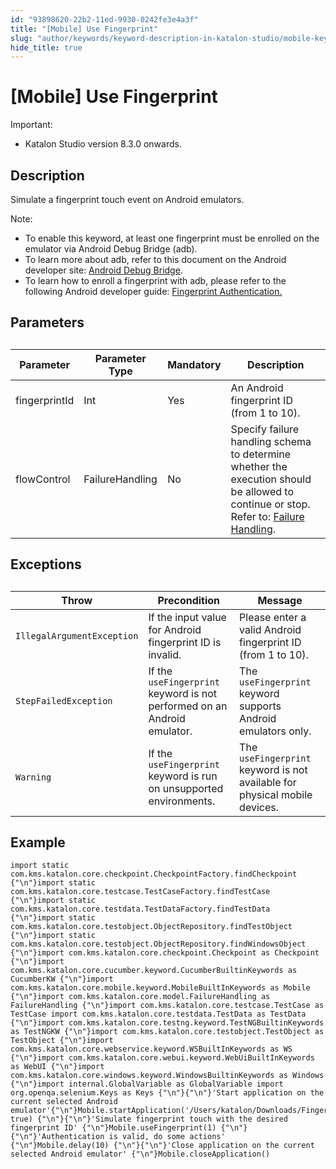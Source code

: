 ```yaml
---
id: "93898620-22b2-11ed-9930-0242fe3e4a3f"
title: "[Mobile] Use Fingerprint"
slug: "author/keywords/keyword-description-in-katalon-studio/mobile-keywords/mobile-use-fingerprint"
hide_title: true
---
```


# <a id="id" class="anchor_top_offset"/><a id="ariaid-title1" class="anchor_top_offset"/>[Mobile] Use Fingerprint

<div xmlns="http://www.w3.org/1999/xhtml" className="note important note_important"><span className="note__title">Important:</span> 
  <ul className="ul"><li className="li">Katalon Studio version 8.3.0 onwards.</li></ul>
</div>

## Description

                        
<p xmlns="http://www.w3.org/1999/xhtml" className="p">Simulate a fingerprint touch event on Android emulators.</p> 
            
<div xmlns="http://www.w3.org/1999/xhtml" className="p">
  <div className="note note note_note"><span className="note__title">Note:</span> 
    <ul className="ul"><li className="li">To enable this keyword, at least one fingerprint must be enrolled on the emulator via Android Debug Bridge (adb).</li><li className="li">To learn more about adb, refer to this document on the Android developer site: <a className="xref j-external-link" href="https://developer.android.com/studio/command-line/adb" target="_blank">Android Debug Bridge</a>.</li><li className="li">To learn how to enroll a fingerprint with adb, please refer to the following Android developer guide: <a className="xref j-external-link" href="https://developer.android.com/about/versions/marshmallow/android-6.0.html#fingerprint-authentication" target="_blank">Fingerprint Authentication.</a></li></ul>
  </div>
</div>
        

## Parameters

                        
<div xmlns="http://www.w3.org/1999/xhtml" className="p">
  <table className="table"><caption /><colgroup><col /><col /><col /><col /></colgroup><thead className="thead"><tr className><th className="entry anchor_top_offset" id="id__entry__1">Parameter</th><th className="entry anchor_top_offset" id="id__entry__2">Parameter Type</th><th className="entry anchor_top_offset" id="id__entry__3">Mandatory</th><th className="entry anchor_top_offset" id="id__entry__4">Description</th></tr></thead><tbody className="tbody"><tr className><td className="entry" headers="id__entry__1 id__entry__2 id__entry__3 id__entry__4 ">fingerprintId</td><td className="entry" headers="id__entry__1 id__entry__2 id__entry__3 id__entry__4 ">Int</td><td className="entry" headers="id__entry__1 id__entry__2 id__entry__3 id__entry__4 ">Yes</td><td className="entry" headers="id__entry__1 id__entry__2 id__entry__3 id__entry__4 ">An Android fingerprint ID (from 1 to 10).</td></tr><tr className><td className="entry" headers="id__entry__1 id__entry__2 id__entry__3 id__entry__4 ">flowControl</td><td className="entry" headers="id__entry__1 id__entry__2 id__entry__3 id__entry__4 ">FailureHandling</td><td className="entry" headers="id__entry__1 id__entry__2 id__entry__3 id__entry__4 ">No</td><td className="entry" headers="id__entry__1 id__entry__2 id__entry__3 id__entry__4 ">Specify failure handling schema to determine whether the execution should be allowed to continue or stop. Refer to: <a className="xref" href="/maintain/configure-failure-handling-settings-in-katalon-studio">Failure Handling</a>.</td></tr></tbody></table>
</div>
        

## Exceptions

                        
<div xmlns="http://www.w3.org/1999/xhtml" className="p">
  <table className="table"><caption /><colgroup><col /><col /><col /></colgroup><thead className="thead"><tr className><th className="entry anchor_top_offset" id="id__entry__13">Throw</th><th className="entry anchor_top_offset" id="id__entry__14">Precondition</th><th className="entry anchor_top_offset" id="id__entry__15">Message</th></tr></thead><tbody className="tbody"><tr className><td className="entry" headers="id__entry__13 id__entry__14 id__entry__15 "><code className="ph codeph">IllegalArgumentException</code></td><td className="entry" headers="id__entry__13 id__entry__14 id__entry__15 ">If the input value for Android fingerprint ID is invalid.</td><td className="entry" headers="id__entry__13 id__entry__14 id__entry__15 ">Please enter a valid Android fingerprint ID (from 1 to 10).</td></tr><tr className><td className="entry" headers="id__entry__13 id__entry__14 id__entry__15 "><code className="ph codeph">StepFailedException</code></td><td className="entry" headers="id__entry__13 id__entry__14 id__entry__15 ">If the <code className="ph codeph">useFingerprint</code> keyword is not performed on an Android emulator.</td><td className="entry" headers="id__entry__13 id__entry__14 id__entry__15 ">The <code className="ph codeph">useFingerprint</code> keyword supports Android emulators only.</td></tr><tr className><td className="entry" headers="id__entry__13 id__entry__14 id__entry__15 "><code className="ph codeph">Warning</code></td><td className="entry" headers="id__entry__13 id__entry__14 id__entry__15 ">If the <code className="ph codeph">useFingerprint</code> keyword is run on unsupported environments.</td><td className="entry" headers="id__entry__13 id__entry__14 id__entry__15 ">The <code className="ph codeph">useFingerprint</code> keyword is not available for physical mobile devices.</td></tr></tbody></table>
</div>
        

## Example

                        
<div xmlns="http://www.w3.org/1999/xhtml" className="p">
  <pre className="pre codeblock"><code>import static com.kms.katalon.core.checkpoint.CheckpointFactory.findCheckpoint {"\n"}import static com.kms.katalon.core.testcase.TestCaseFactory.findTestCase {"\n"}import static com.kms.katalon.core.testdata.TestDataFactory.findTestData {"\n"}import static com.kms.katalon.core.testobject.ObjectRepository.findTestObject {"\n"}import static com.kms.katalon.core.testobject.ObjectRepository.findWindowsObject {"\n"}import com.kms.katalon.core.checkpoint.Checkpoint as Checkpoint {"\n"}import com.kms.katalon.core.cucumber.keyword.CucumberBuiltinKeywords as CucumberKW {"\n"}import com.kms.katalon.core.mobile.keyword.MobileBuiltInKeywords as Mobile {"\n"}import com.kms.katalon.core.model.FailureHandling as FailureHandling {"\n"}import com.kms.katalon.core.testcase.TestCase as TestCase import com.kms.katalon.core.testdata.TestData as TestData {"\n"}import com.kms.katalon.core.testng.keyword.TestNGBuiltinKeywords as TestNGKW {"\n"}import com.kms.katalon.core.testobject.TestObject as TestObject {"\n"}import com.kms.katalon.core.webservice.keyword.WSBuiltInKeywords as WS {"\n"}import com.kms.katalon.core.webui.keyword.WebUiBuiltInKeywords as WebUI {"\n"}import com.kms.katalon.core.windows.keyword.WindowsBuiltinKeywords as Windows {"\n"}import internal.GlobalVariable as GlobalVariable import org.openqa.selenium.Keys as Keys {"\n"}{"\n"}'Start application on the current selected Android emulator'{"\n"}Mobile.startApplication('/Users/katalon/Downloads/Fingerprint.apk', true) {"\n"}{"\n"}'Simulate fingerprint touch with the desired fingerprint ID' {"\n"}Mobile.useFingerprint(1) {"\n"}{"\n"}'Authentication is valid, do some actions' {"\n"}Mobile.delay(10) {"\n"}{"\n"}'Close application on the current selected Android emulator' {"\n"}Mobile.closeApplication()</code></pre>
</div>
        
